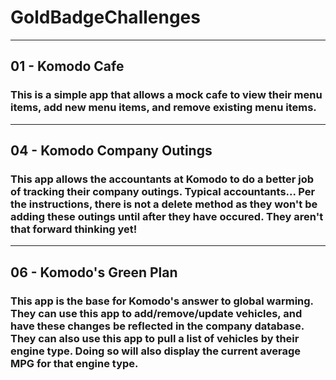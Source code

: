 # GoldBadgeChallenges
---
## 01 - Komodo Cafe
### This is a simple app that allows a mock cafe to view their menu items, add new menu items, and remove existing menu items. 
---
## 04 - Komodo Company Outings
### This app allows the accountants at Komodo to do a better job of tracking their company outings. Typical accountants... Per the instructions, there is not a delete method as they won't be adding these outings until after they have occured. They aren't that forward thinking yet!
---
## 06 - Komodo's Green Plan
### This app is the base for Komodo's answer to global warming. They can use this app to add/remove/update vehicles, and have these changes be reflected in the company database. They can also use this app to pull a list of vehicles by their engine type. Doing so will also display the current average MPG for that engine type. 
